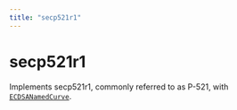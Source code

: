 ```yaml
---
title: "secp521r1"
---
```


# secp521r1

Implements secp521r1, commonly referred to as P-521, with [`ECDSANamedCurve`](/reference/ecdsa/ECDSANamedCurve).
